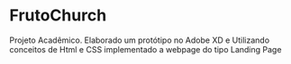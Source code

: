 # FrutoChurch
Projeto Acadêmico. Elaborado um protótipo no Adobe XD e Utilizando conceitos de Html e CSS implementado a webpage do tipo Landing Page
